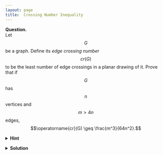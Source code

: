 ```yaml
---
layout: page
title:	Crossing Number Inequality
---
```


<script src="https://polyfill.io/v3/polyfill.min.js?features=es6"></script>
<script id="MathJax-script" async
      src="https://cdn.jsdelivr.net/npm/mathjax@3/es5/tex-mml-chtml.js">
</script>

**Question.**    
Let $$G$$ be a graph. Define its _edge crossing number_ $$cr(G)$$ to be the least number of edge crossings in a planar drawing of it. Prove that if $$G$$ has $$n$$ vertices and $$m>4n$$ edges,
$$\operatorname{cr}(G) \geq \frac{m^3}{64n^2}.$$

<details>
	<summary> <b>Hint</b> </summary>

To start, try showing that the edge crossing number is at least \(m-3n\).
</details>

<p></p>

<details>
	<summary> <b>Solution</b> </summary>

First, we shall prove that the edge crossing number is at least \(m-3n\). To do so, we show that for any planar graph with \(n\geq 3\) vertices and \(m\) edges, \(m\leq 3n-6\). Indeed, observe that any face borders at least \(3\) edges and each edge borders at most \(2\) faces. As a result, the number of faces is at most \(2m/3\). We may then use Euler's formula to conclude that \(m = n+f-2 \leq n - 2 + 2m/3\), where \(f\) is the number of faces. It follows that \(m\leq 3n-6\). <br>
Now, suppose we draw the graph \(G\) such that the number of crossings is equal to \(\operatorname{cr}(G)\). Observe that any crossing can be removed by deleting one of the two edges involved. Doing so, we obtain a planar graph. Therefore, \(m-\operatorname{cr}(G) \leq 3n-6\), proving the result (the case with \(n<3\) is easily shown).
<p></p>
Let \(0<p<1\), which we shall fix later. Consider a random subgraph \(H\) such that each vertex of \(G\) is in \(H\) with probability \(p\) and an edge in \(G\) is present in \(H\) iff both its vertices are present.    
The bound above implies that
\[ \operatorname{cr}(H) \geq m_H - 3n_H. \]
Observe that a crossing in \(G\) is present in \(H\) only if all of the \(4\) vertices involved are chosen. Taking the expectation of either side, we get
\[ p^4\operatorname{cr}(G) \geq p^2m-3pn. \]
Setting \(p = 4n/m < 1\) completes the proof.
</details>
